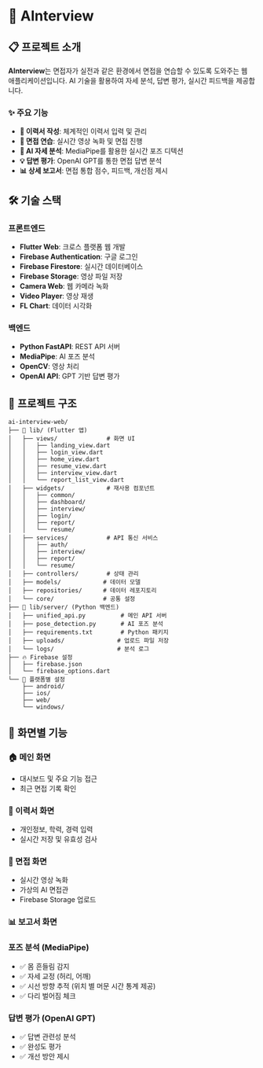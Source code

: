 # 🎯 AInterview

## 📋 프로젝트 소개

**AInterview**는 면접자가 실전과 같은 환경에서 면접을 연습할 수 있도록 도와주는 웹 애플리케이션입니다. AI 기술을 활용하여 자세 분석, 답변 평가, 실시간 피드백을 제공합니다.

### ✨ 주요 기능

- **📝 이력서 작성**: 체계적인 이력서 입력 및 관리
- **🎥 면접 연습**: 실시간 영상 녹화 및 면접 진행
- **🤖 AI 자세 분석**: MediaPipe를 활용한 실시간 포즈 디텍션
- **💡 답변 평가**: OpenAI GPT를 통한 면접 답변 분석
- **📊 상세 보고서**: 면접 통합 점수, 피드백, 개선점 제시

## 🛠️ 기술 스택

### **프론트엔드**

- **Flutter Web**: 크로스 플랫폼 웹 개발
- **Firebase Authentication**: 구글 로그인
- **Firebase Firestore**: 실시간 데이터베이스
- **Firebase Storage**: 영상 파일 저장
- **Camera Web**: 웹 카메라 녹화
- **Video Player**: 영상 재생
- **FL Chart**: 데이터 시각화

### **백엔드**

- **Python FastAPI**: REST API 서버
- **MediaPipe**: AI 포즈 분석
- **OpenCV**: 영상 처리
- **OpenAI API**: GPT 기반 답변 평가

## 📁 프로젝트 구조

```
ai-interview-web/
├── 📱 lib/ (Flutter 앱)
│   ├── views/              # 화면 UI
│   │   ├── landing_view.dart
│   │   ├── login_view.dart
│   │   ├── home_view.dart
│   │   ├── resume_view.dart
│   │   ├── interview_view.dart
│   │   └── report_list_view.dart
│   ├── widgets/            # 재사용 컴포넌트
│   │   ├── common/
│   │   ├── dashboard/
│   │   ├── interview/
│   │   ├── login/
│   │   ├── report/
│   │   └── resume/
│   ├── services/           # API 통신 서비스
│   │   ├── auth/
│   │   ├── interview/
│   │   ├── report/
│   │   └── resume/
│   ├── controllers/        # 상태 관리
│   ├── models/            # 데이터 모델
│   ├── repositories/      # 데이터 레포지토리
│   └── core/              # 공통 설정
├── 🐍 lib/server/ (Python 백엔드)
│   ├── unified_api.py          # 메인 API 서버
│   ├── pose_detection.py       # AI 포즈 분석
│   ├── requirements.txt        # Python 패키지
│   ├── uploads/               # 업로드 파일 저장
│   └── logs/                  # 분석 로그
├── 🔥 Firebase 설정
│   ├── firebase.json
│   └── firebase_options.dart
└── 📱 플랫폼별 설정
    ├── android/
    ├── ios/
    ├── web/
    └── windows/
```

## 🎯 화면별 기능

### **🏠 메인 화면**

- 대시보드 및 주요 기능 접근
- 최근 면접 기록 확인

### **📝 이력서 화면**

- 개인정보, 학력, 경력 입력
- 실시간 저장 및 유효성 검사

### **🎥 면접 화면**

- 실시간 영상 녹화
- 가상의 AI 면접관
- Firebase Storage 업로드

### **📊 보고서 화면**

### **포즈 분석 (MediaPipe)**

- ✅ 몸 흔들림 감지
- ✅ 자세 교정 (허리, 어깨)
- ✅ 시선 방향 추적 (위치 별 머문 시간 통계 제공)
- ✅ 다리 벌어짐 체크

### **답변 평가 (OpenAI GPT)**

- ✅ 답변 관련성 분석
- ✅ 완성도 평가
- ✅ 개선 방안 제시

